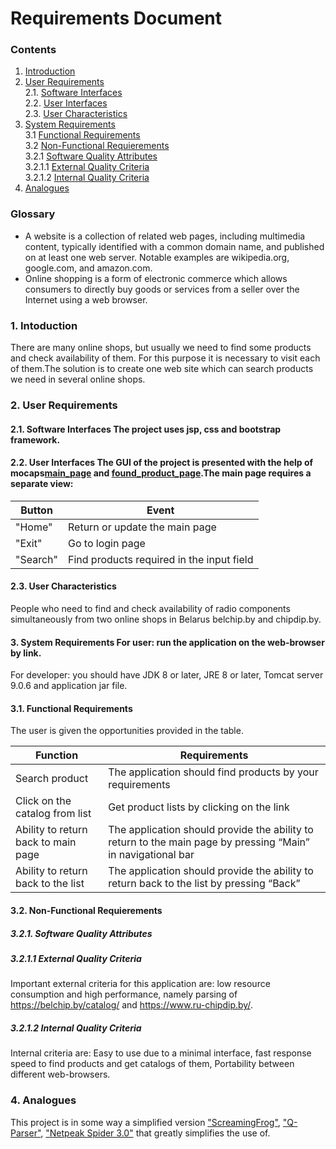 # Requirements Document
### Contents
1. [Introduction](#1)
2. [User Requirements](#2) <br>
  2.1. [Software Interfaces](#2.1) <br>
  2.2. [User Interfaces](#2.2) <br>
  2.3. [User Characteristics](#2.3) <br>
3. [System Requirements](#3.) <br>
  3.1 [Functional Requirements](#3.1) <br>
  3.2 [Non-Functional Requierements](#3.2) <br>
    3.2.1 [Software Quality Attributes](#3.2.1) <br>
    3.2.1.1 [External Quality Criteria](#3.2.1.1) <br>
    3.2.1.2 [Internal Quality Criteria](#3.2.1.2) <br>
4. [Analogues](#4) <br>

### Glossary
* A website is a collection of related web pages, including multimedia content, typically identified with a common domain name, and published on at least one web server. Notable examples are wikipedia.org, google.com, and amazon.com. 
* Online shopping is a form of electronic commerce which allows consumers to directly buy goods or services from a seller over the Internet using a web browser.

### 1\. Intoduction <a name="1"></a>
There are many online shops, but usually we need to find some products and check availability of them. For this purpose it is necessary to visit each of them.The solution is to create one web site which can search products we need in several online shops.

### 2\. User Requirements <a name="2"></a>
#### 2.1\. Software Interfaces <a name="2.1"></a>The project uses jsp, css and bootstrap framework.
#### 2.2\. User Interfaces <a name="2.2"></a>The GUI of the project is presented with the help of mocaps[main_page]() and [found_product_page]().The main page requires a separate view:

Button | Event
--- | ---
"Home" | Return or update the main page
"Exit" | Go to login page
"Search" | Find products required in the input field

#### 2.3\. User Characteristics <a name="2.3"></a>
People who need to find and check availability of radio components simultaneously from two online shops in Belarus belchip.by and chipdip.by.
#### 3\. System Requirements <a name="3"></a>For user: run the application on the web-browser by link.
For developer: you should have JDK 8 or later, JRE 8 or later, Tomcat server 9.0.6 and application jar file.
#### 3.1\. Functional Requirements <a name="3.1"></a>
The user is given the opportunities provided in the table.

Function | Requirements
--- | ---
Search product | The application should find products by your requirements 
Click on the catalog from list | Get product lists by clicking on the link 
Ability to return  back to main page | The application should provide the ability to return to the main page by pressing “Main” in navigational bar 
Ability to return  back to the list | The application should provide the ability to return back to the list by pressing “Back” 

#### 3.2\. Non-Functional Requierements <a name="3.2"></a>
##### 3.2.1\. Software Quality Attributes <a name="3.2.1"></a>
##### 3.2.1.1 External Quality Criteria <a name="3.2.1.1"></a>
Important external criteria for this application are: low resource consumption and high performance, namely parsing of https://belchip.by/catalog/ and https://www.ru-chipdip.by/.
##### 3.2.1.2 Internal Quality Criteria <a name="3.2.1.2"></a>
Internal criteria are: Easy to use due to a minimal interface, fast response speed to find products and get catalogs of them, Portability between different web-browsers.
### 4\. Analogues <a name="4"></a>
This project is in some way a simplified version ["ScreamingFrog"](https://www.screamingfrog.co.uk/seo-spider/), ["Q-Parser"](https://q-parser.ru/), ["Netpeak Spider 3.0"](https://www.softpedia.com/get/Internet/Search-engine-tools-submiting/Netpeak-Spider.shtml) that greatly simplifies the use of.
